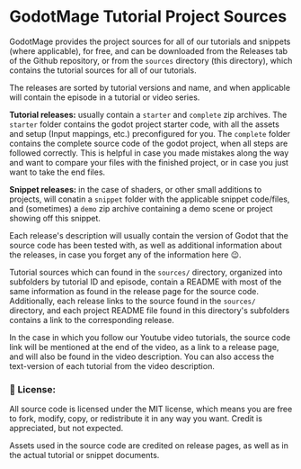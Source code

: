 # GodotMage Tutorial Project Sources
GodotMage provides the project sources for all of our tutorials and snippets (where applicable), for free, and can be downloaded from the Releases tab of the Github repository, or from the `sources` directory (this directory), which contains the tutorial sources for all of our tutorials.

The releases are sorted by tutorial versions and name, and when applicable will contain the episode in a tutorial or video series. 

**Tutorial releases:** usually contain a `starter` and `complete` zip archives. The `starter` folder contains the godot project starter code, with all the assets and setup (Input mappings, etc.) preconfigured for you. The `complete` folder contains the complete source code of the godot project, when all steps are followed correctly. This is helpful in case you made mistakes along the way and want to compare your files with the finished project, or in case you just want to take the end files.

**Snippet releases:** in the case of shaders, or other small additions to projects, will conatin a `snippet` folder with the applicable snippet code/files, and (sometimes) a `demo` zip archive containing a demo scene or project showing off this snippet.

Each release's description will usually contain the version of Godot that the source code has been tested with, as well as additional information about the releases, in case you forget any of the information here 😉.

Tutorial sources which can found in the `sources/` directory, organized into subfolders by tutorial ID and episode, contain a README with most of the same information as found in the release page for the source code. Additionally, each release links to the source found in the `sources/` directory, and each project README file found in this directory's subfolders contains a link to the corresponding release.

In the case in which you follow our Youtube video tutorials, the source code link will be mentioned at the end of the video, as a link to a release page, and will also be found in the video description. You can also access the text-version of each tutorial from the video description.

### 📃 License:
All source code is licensed under the MIT license, which means you are free to fork, modify, copy, or redistribute it in any way you want. Credit is appreciated, but not expected. 

Assets used in the source code are credited on release pages, as well as in the actual tutorial or snippet documents.
